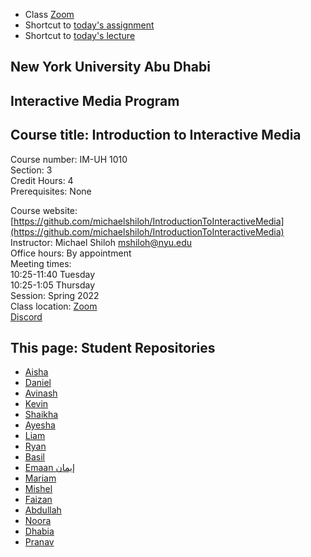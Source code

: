 
- Class [Zoom](https://nyu.zoom.us/j/98127583237)
- Shortcut to [today's assignment](weeklySchedule.md/#todays-assignment)    
- Shortcut to [today's lecture](lectureNotes.md/#todays-lecture)    

## New York University Abu Dhabi    
## Interactive Media Program    
## Course title: Introduction to Interactive Media  
Course number: IM-UH 1010   
Section: 3    
Credit Hours: 4         
Prerequisites: None       

Course website: [https://github.com/michaelshiloh/IntroductionToInteractiveMedia](https://github.com/michaelshiloh/IntroductionToInteractiveMedia)      
Instructor: Michael Shiloh mshiloh@nyu.edu    
Office hours: By appointment  
Meeting times:    
	10:25-11:40 Tuesday  
	10:25-1:05 Thursday     
Session: Spring 2022       
Class location: [Zoom](https://nyu.zoom.us/j/93849380150)  
[Discord](https://discord.com/channels/714727038078025851/716332110268465172)   


## This page: Student Repositories

- [Aisha](https://github.com/aisahodzic/IntroToIM)
- [Daniel](https://github.com/danielnivia/IntrotoIM)
- [Avinash](https://github.com/Tauke190/Intro-to-Interactive-Media)
- [Kevin](https://github.com/kevinchu-mexiporc/Intro-to-IM)
- [Shaikha](https://github.com/ShaikhaAlN)
- [Ayesha](https://github.com/ayeshaahmed13)
- [Liam](https://github.com/l-mccarthy/IntroToIM)
- [Ryan](https://github.com/ryanrichardsmith/IntroductionToInteractiveMedia)
- [Basil](https://github.com/basil-ahmed/IntroductionToInteractiveMedia)
- [Emaan إيمان](https://github.com/Emaan-Ali/IntroductionToInteractiveMedia)
- [Mariam](https://github.com/mariamabdelrazekk/IntroToIM)
- [Mishel]( https://github.com/MishelRashid/IntrotoIM22)
- [Faizan](https://github.com/faizanraza09/introToIM)
- [Abdullah](https://github.com/aa7831/introToIM)
- [Noora](https://github.com/noorajabir/IntroToIM)
- [Dhabia](https://github.com/dhabialhosani/IntroductionToIM)
- [Pranav](https://github.com/sripranav9/IntroductionToInteractiveMedia)



